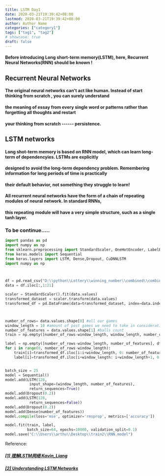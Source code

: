 ```yaml
---
title: LSTM Day1
date: 2020-03-21T19:39:42+08:00
lastmod: 2020-03-21T19:39:42+08:00
author: Author Name
categories: ["category1"]
tags: ["tag1", "tag2"]
# showcase: true
draft: false
---
```


#### Before introducing Long short-term memory(LSTM), here, Recurrent Neural Networks(RNN) should be known !

## Recurrent Neural Networks

#### The original neural networks can't act like human. Instead of start thinking from scratch , you can surely    understand
####  the meaning of essay from every single word or patterns rather than forgetting all thoughts and restart 
####  your thinking from scratch ------ persistence. 


<!--more-->

## LSTM networks

#### Long shot-term memory is based on RNN model, which can learn long-term of dependencyies. LSTMs are explicitly 
#### designed to avoid the long-term dependency problem. Remembering information for long periods of time is practically 
#### their default behavior, not something they struggle to learn!

#### All recurrent neural networks have the form of a chain of repeating modules of neural network. In standard RNNs, 
#### this repeating module will have a very simple structure, such as a single tanh layer.


### To be continue.....

```python
import pandas as pd
import numpy as np
from sklearn.preprocessing import StandardScaler, OneHotEncoder, LabelEncoder
from keras.models import Sequential
from keras.layers import LSTM, Dense,Dropout, CuDNNLSTM
import numpy as np



df = pd.read_csv("D:\\python\\Lottery\\winning_number\\combined\\combined.csv")
data = df.iloc[:,1:21]

scaler = StandardScaler().fit(data.values)
transformed_dataset = scaler.transform(data.values)
transformed_df = pd.DataFrame(data=transformed_dataset, index=data.index)



number_of_rows= data.values.shape[0] #all our games
window_length = 10 #amount of past games we need to take in consideration for prediction
number_of_features = data.values.shape[1] #balls count
train = np.empty([number_of_rows-window_length, window_length, number_of_features], dtype=float)

label = np.empty([number_of_rows-window_length, number_of_features], dtype=float)
for i in range(0, number_of_rows-window_length):
    train[i]=transformed_df.iloc[i:i+window_length, 0: number_of_features]
    label[i]=transformed_df.iloc[i+window_length: i+window_length+1, 0: number_of_features]


batch_size = 25
model = Sequential()
model.add(LSTM(128,      
           input_shape=(window_length, number_of_features),
           return_sequences=True))
model.add(Dropout(0.2))
model.add(LSTM(128,           
           return_sequences=False))
model.add(Dropout(0.2))
model.add(Dense(number_of_features))
model.compile(loss='mse', optimizer='rmsprop', metrics=['accuracy'])

model.fit(train, label,
          batch_size=64, epochs=10000, validation_split=0.1)
model.save("C:\\Users\\arthu\\Desktop\\train2\\RNN.model")

```



Reference: 

##### [[1] 理解LSTM网络 Kavin_Liang](https://blog.csdn.net/shinanhualiu/article/details/49864219)
##### [[2] Understanding LSTM Networks](http://colah.github.io/posts/2015-08-Understanding-LSTMs/)